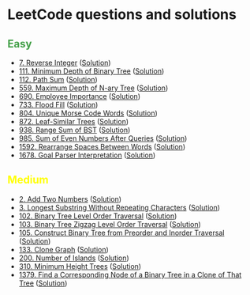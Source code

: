 # LeetCode questions and solutions

## <span style="color: #43A048;">Easy
- [7. Reverse Integer](https://leetcode.com/problems/reverse-integer/) ([Solution](Daisug/Competitive/python/LeetCode/Tree/l_7.py))
- [111. Minimum Depth of Binary Tree](https://leetcode.com/problems/minimum-depth-of-binary-tree/) ([Solution](Daisug/Competitive/python/LeetCode/BFS/l_111.py))
- [112. Path Sum](https://leetcode.com/problems/path-sum/) ([Solution](Daisug/Competitive/python/LeetCode/Tree/l_112.py))
- [559. Maximum Depth of N-ary Tree](https://leetcode.com/problems/maximum-depth-of-n-ary-tree/) ([Solution](Daisug/Competitive/python/LeetCode/DFS/l_559.py))
- [690. Employee Importance](https://leetcode.com/problems/employee-importance/) ([Solution](Daisug/Competitive/python/LeetCode/DFS/l_690.py))
- [733. Flood Fill](https://leetcode.com/problems/flood-fill/) ([Solution](Daisug/Competitive/python/LeetCode/DFS/l_733.py))
- [804. Unique Morse Code Words](https://leetcode.com/problems/unique-morse-code-words/) ([Solution](Daisug/Competitive/python/LeetCode/String/l_804.py))
- [872. Leaf-Similar Trees](https://leetcode.com/problems/leaf-similar-trees/) ([Solution](Daisug/Competitive/python/LeetCode/DFS/l_872.py))
- [938. Range Sum of BST](https://leetcode.com/problems/range-sum-of-bst/) ([Solution](Daisug/Competitive/python/LeetCode/Tree/l_938.py))
- [985. Sum of Even Numbers After Queries](https://leetcode.com/problems/sum-of-even-numbers-after-queries/) ([Solution](Daisug/Competitive/python/LeetCode/Others/l_985.py))
- [1592. Rearrange Spaces Between Words](https://leetcode.com/problems/rearrange-spaces-between-words/) ([Solution](Daisug/Competitive/python/LeetCode/String/l_1592.py))
- [1678. Goal Parser Interpretation](https://leetcode.com/problems/goal-parser-interpretation/) ([Solution](Daisug/Competitive/python/LeetCode/String/l_1678.py))

[comment]: <> (- []&#40;&#41; &#40;[Solution]&#40;Daisug/Competitive/python/LeetCode/Tree/l_111.py&#41;&#41;)

## <span style="color: yellow;">Medium
- [2. Add Two Numbers](https://leetcode.com/problems/add-two-numbers/) ([Solution](Daisug/Competitive/python/LeetCode/Tree/l_2.py))
- [3. Longest Substring Without Repeating Characters](https://leetcode.com/problems/longest-substring-without-repeating-characters/) ([Solution](Daisug/Competitive/python/LeetCode/String/l_3.py))
- [102. Binary Tree Level Order Traversal](https://leetcode.com/problems/binary-tree-level-order-traversal/) ([Solution](Daisug/Competitive/python/LeetCode/BFS/l_111.py))
- [103. Binary Tree Zigzag Level Order Traversal](https://leetcode.com/problems/binary-tree-zigzag-level-order-traversal/) ([Solution](Daisug/Competitive/python/LeetCode/Tree/l_101.py))
- [105. Construct Binary Tree from Preorder and Inorder Traversal](https://leetcode.com/problems/construct-binary-tree-from-preorder-and-inorder-traversal/) ([Solution](Daisug/Competitive/python/LeetCode/Tree/l_105.py))
- [133. Clone Graph](https://leetcode.com/problems/clone-graph/) ([Solution](Daisug/Competitive/python/LeetCode/BFS/l_133.py))
- [200. Number of Islands](https://leetcode.com/problems/number-of-islands/) ([Solution](Daisug/Competitive/python/LeetCode/BFS/l_200.py))
- [310. Minimum Height Trees](https://leetcode.com/problems/minimum-height-trees/) ([Solution](Daisug/Competitive/python/LeetCode/Graph/l_310.py))
- [1379. Find a Corresponding Node of a Binary Tree in a Clone of That Tree](https://leetcode.com/problems/find-a-corresponding-node-of-a-binary-tree-in-a-clone-of-that-tree/) ([Solution](Daisug/Competitive/python/LeetCode/BFS/l_1379.py))

[comment]: <> (- []&#40;&#41; &#40;[Solution]&#40;Daisug/Competitive/python/LeetCode/Tree/l_111.py&#41;&#41;)
